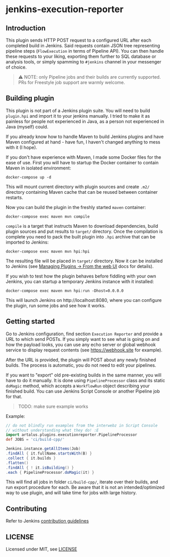 # jenkins-execution-reporter

## Introduction

This plugin sends HTTP POST request to a configured URL after each completed build in Jenkins.
Said requests contain JSON tree representing pipeline steps (`FlowExecution` in terms of Pipeline API).
You can then handle these requests to your liking, exporting them further to SQL database or analysis tools, or simply spamming to `#jenkins` channel in your messenger of choice.

> ⚠️ NOTE: only Pipeline jobs and their builds are currently supported.
PRs for Freestyle job support are warmly welcome.

## Building plugin

This plugin is not part of a Jenkins plugin suite.
You will need to build `plugin.hpi` and import it to your jenkins manually.
I tried to make it as painless for people not experienced in Java, as a person not experienced in Java (myself) could.

If you already know how to handle Maven to build Jenkins plugins and have Maven configured at hand - have fun, I haven't changed anything to mess with it (I hope).

If you don't have experience with Maven, I made some Docker files for the ease of use.
First you will have to startup the Docker container to contain Maven in isolated environment:
```
docker-compose up -d
```
This will mount current directory with plugin sources and create `.m2/` directory containing Maven cache that can be reused between container restarts.

Now you can build the plugin in the freshly started `maven` container:
```
docker-compose exec maven mvn compile
```
`compile` is a target that instructs Maven to download dependencies, build plugin sources and put results to `target/` directory.
Once the compilation is complete you need to pack the built plugin into `.hpi` archive that can be imported to Jenkins:
```
docker-compose exec maven mvn hpi:hpi
```
The resulting file will be placed in `target/` directory.
Now it can be installed to Jenkins (see [Managing Plugins -> From the web UI](https://www.jenkins.io/doc/book/managing/plugins/#from-the-web-ui) docs for details).

If you wish to test how the plugin behaves before fiddling with your own Jenkins, you can startup a temporary Jenkins instance with it installed:
```
docker-compose exec maven mvn hpi:run -Dhost=0.0.0.0
```
This will launch Jenkins on http://localhost:8080, where you can configure the plugin, run some jobs and see how it works.

## Getting started

Go to Jenkins configuration, find section `Execution Reporter` and provide a URL to which send POSTs.
If you simply want to see what is going on and how the payload looks, you can use any echo server or global webhook service to display request contents (see https://webhook.site for example).

After the URL is provided, the plugin will POST about any newly finished builds.
The process is automatic, you do not need to edit your pipelines.

If you want to "export" old pre-existing builds in the same manner, you will have to do it manually.
It is done using `PipelineProcessor` class and its static `doMagic` method, which accepts a `WorkflowRun` object describing your finished build.
You can use Jenkins Script Console or another Pipeline job for that.

> TODO: make sure example works

Example:
```groovy
// do not blindly run examples from the interwebz in Script Console
// without understanding what they do! :E
import artalus.plugins.executionreporter.PipelineProcessor
def JOBS = 'ci/build-cpp/'

Jenkins.instance.getAllItems(Job)
.findAll { it.fullName.startsWith(B) }
.collect { it.builds }
.flatten()
.findAll { ! it.isBuilding() }
.each { PipelineProcessor.doMagic(it) }
```
This will find all jobs in folder `ci/build-cpp/`, iterate over their builds, and run export procedure for each.
Be aware that it is not an intended/optimized way to use plugin, and will take time for jobs with large history.

## Contributing

Refer to Jenkins [contribution guidelines](https://github.com/jenkinsci/.github/blob/master/CONTRIBUTING.md)

## LICENSE

Licensed under MIT, see [LICENSE](LICENSE.md)
